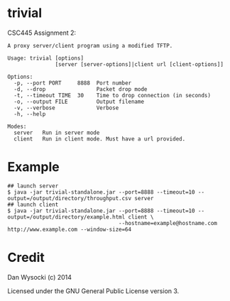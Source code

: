 trivial
=======

CSC445 Assignment 2:

```
A proxy server/client program using a modified TFTP.

Usage: trivial [options] 
               [server [server-options]|client url [client-options]]

Options:
  -p, --port PORT     8888  Port number
  -d, --drop                Packet drop mode
  -t, --timeout TIME  30    Time to drop connection (in seconds)
  -o, --output FILE         Output filename
  -v, --verbose             Verbose
  -h, --help

Modes:
  server   Run in server mode
  client   Run in client mode. Must have a url provided.
```

Example
=======

```
## launch server
$ java -jar trivial-standalone.jar --port=8888 --timeout=10 --output=/output/directory/throughput.csv server
## launch client
$ java -jar trivial-standalone.jar --port=8888 --timeout=10 --output=/output/directory/example.html client \
                                   --hostname=example@hostname.com http://www.example.com --window-size=64
```

Credit
======

Dan Wysocki (c) 2014

Licensed under the GNU General Public License version 3.
